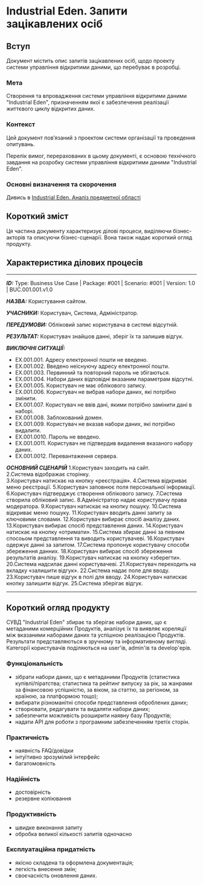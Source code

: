 # Industrial Eden. Запити зацікавлених осіб

## Вступ

Документ містить опис запитів зацікавлених осіб, щодо проекту системи управління відкритими даними, що перебуває в розробці.

### Мета

Створення та впровадження системи управління відкритими даними "Industrial Eden", призначенням якої є забезпечення реалізації життєвого циклу відкритих даних.

### Контекст

Цей документ пов’язаний з проектом системи організації та проведення опитувань.

Перелік вимог, перерахованих в цьому документі, є основою технічного завдання на розробку системи управління відкритими даними "Industrial Eden".

### Основні визначення та скорочення

Дивись в [Industrial Eden. Аналіз предметної області](https://github.com/e-andrew/Industrial_Eden/blob/master/docs/requirements/state-of-the-art.md)

## Короткий зміст

Ця частина документу характеризує ділові процеси, виділяючи бізнес-акторів та описуючи бізнес-сценарії. Вона також надає короткий огляд продукту.

## Характеристика ділових процесів

<hr>

***ID:*** Type: Business Use Case | Package: #001 | Scenario: #001 | Version: 1.0 | BUC.001.001.v1.0

***НАЗВА:*** Користування сайтом.
    
***УЧАСНИКИ:*** Користувач, Система, Адміністратор.

***ПЕРЕДУМОВИ:*** Обліковий запис користувача в системі відсутній.

***РЕЗУЛЬТАТ:*** Користувач знайшов данні, зберіг їх та залишив відгук.

***ВИКЛЮЧНІ СИТУАЦІЇ:***
   - EX.001.001. Адресу електронної пошти не введено.
   - EX.001.002. Введено неіснуючу адресу електронної пошти.
   - EX.001.003. Первинний та повторний пароль не збігаються.
   - EX.001.004. Набори даних відповідні вказаним параметрам відсутні.
   - EX.001.005. Користувач не має облікового запису.
   - EX.001.006. Користувач не вибрав набори даних, які потрібно змінити.
   - EX.001.007. Користувач не ввів дані, якими потрібно замінити дані в наборі.
   - EX.001.008. Заблокований домен.
   - EX.001.009. Користувач не вказав набори даних, які потрібно видалити.
   - EX.001.0010. Пароль не введено.
   - EX.001.0011. Користувач не підтвердив видалення вказаного набору даних.
   - EX.001.0012. Перевантаження сервера.
   
***ОСНОВНИЙ СЦЕНАРІЙ***
	1.Користувач заходить на сайт.<br>
	2.Сиcтема відображає сторінку.<br>
	3.Користувач натискає на кнопку «реєстрація».
	4.Система відкриває меню реєстрації.
	5.Користувач заповнює поля персональної інформації. 
	6.Користувач підтверджує створення облікового запису.
	7.Система створила обліковий запис.
	8.Адміністратор надає користувачу права модератора.
	9.Користувач натискає на кнопку пошуку.
	10.Система відкриває меню пошуку.
	11.Користувач вводить данні запиту за ключовими словами.
	12.Користувач вибирає спосіб аналізу даних.
	13.Користувач вибирає спосіб представлення даних.
	14.Користувач натискає на кнопку «отримати».
	15.Система збирає данні за певним спосоьом представлення та виводить користувачеві.
	16.Користувач одержує данні за запитом.
	17.Система пропонує користувачу способи збереження данних.
	18.Користувач вибирає спосіб збереження результатів аналізу.
	19.Користувач натискає на кнопку «зберегти».
	20.Система надсилає данні користувачеві.
	21.Користувач переходить на вкладку «залишити відгук».
	22.Система надає поле для вводу.
	23.Користувач пише відгук в полі для вводу.
	24.Користувач натискає кнопку залишити відгук.
	25.Система зберігає відгук.
<hr>

## Короткий огляд продукту

СУВД "Industrial Eden" збирає та зберігає набори даних, що є метаданими комерційних Продуктів, аналізує їх та виявляє кореляції між вказаними наборами даних та успішною реалізацією Продуктів. Результати представляються в зручному та інформативному вигляді. Категорії користувачів поділяються на user'ів, admin'ів та develop'ерів.

### Функціональність
  - зібрати набори даних, що є метаданими Продуктів (статистика купівлі/піратства; статистика та рейтинг випуску за рік, за жанрами за фінансовою успішністю, за віком, за статтю, за регіоном, за країною, за платформою тощо);
  - вибирати різноманітні способи представлення оброблених даних;
  - створювати, редагувати та видаляти набори даних;
  - забезпечити можливість розширити наявну базу Продуктів;
  - надати API для роботи з програмним забезпеченням третіх сторін.
  
### Практичність
  - наявність FAQ/довідки
  - інтуїтивно зрозумілий інтерфейс
  - багатомовність

### Надійність
  - достовірність
  - резервне копіювання

### Продуктивність
  - швидке виконання запиту
  - обробка великої кількості запитів одночасно

### Експлуатаційна придатність
  - якісно складена та оформлена документація;
  - легкість внесення змін;
  - своєчасність оновлення даних.
